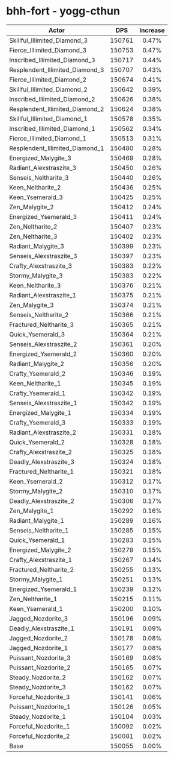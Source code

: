 # bhh-fort - yogg-cthun
| Actor | DPS | Increase |
|---|:---:|:---:|
|Skillful_Illimited_Diamond_3|150761|0.47%|
|Fierce_Illimited_Diamond_3|150753|0.47%|
|Inscribed_Illimited_Diamond_3|150717|0.44%|
|Resplendent_Illimited_Diamond_3|150707|0.43%|
|Fierce_Illimited_Diamond_2|150674|0.41%|
|Skillful_Illimited_Diamond_2|150642|0.39%|
|Inscribed_Illimited_Diamond_2|150626|0.38%|
|Resplendent_Illimited_Diamond_2|150624|0.38%|
|Skillful_Illimited_Diamond_1|150578|0.35%|
|Inscribed_Illimited_Diamond_1|150562|0.34%|
|Fierce_Illimited_Diamond_1|150513|0.31%|
|Resplendent_Illimited_Diamond_1|150480|0.28%|
|Energized_Malygite_3|150469|0.28%|
|Radiant_Alexstraszite_3|150450|0.26%|
|Senseis_Neltharite_3|150440|0.26%|
|Keen_Neltharite_2|150436|0.25%|
|Keen_Ysemerald_3|150425|0.25%|
|Zen_Malygite_2|150412|0.24%|
|Energized_Ysemerald_3|150411|0.24%|
|Zen_Neltharite_2|150407|0.23%|
|Zen_Neltharite_3|150402|0.23%|
|Radiant_Malygite_3|150399|0.23%|
|Senseis_Alexstraszite_3|150397|0.23%|
|Crafty_Alexstraszite_3|150383|0.22%|
|Stormy_Malygite_3|150383|0.22%|
|Keen_Neltharite_3|150376|0.21%|
|Radiant_Alexstraszite_1|150375|0.21%|
|Zen_Malygite_3|150374|0.21%|
|Senseis_Neltharite_2|150366|0.21%|
|Fractured_Neltharite_3|150365|0.21%|
|Quick_Ysemerald_3|150364|0.21%|
|Senseis_Alexstraszite_2|150361|0.20%|
|Energized_Ysemerald_2|150360|0.20%|
|Radiant_Malygite_2|150356|0.20%|
|Crafty_Ysemerald_2|150346|0.19%|
|Keen_Neltharite_1|150345|0.19%|
|Crafty_Ysemerald_1|150342|0.19%|
|Senseis_Alexstraszite_1|150342|0.19%|
|Energized_Malygite_1|150334|0.19%|
|Crafty_Ysemerald_3|150333|0.19%|
|Radiant_Alexstraszite_2|150331|0.18%|
|Quick_Ysemerald_2|150328|0.18%|
|Crafty_Alexstraszite_2|150325|0.18%|
|Deadly_Alexstraszite_3|150324|0.18%|
|Fractured_Neltharite_1|150321|0.18%|
|Keen_Ysemerald_2|150312|0.17%|
|Stormy_Malygite_2|150310|0.17%|
|Deadly_Alexstraszite_2|150306|0.17%|
|Zen_Malygite_1|150292|0.16%|
|Radiant_Malygite_1|150289|0.16%|
|Senseis_Neltharite_1|150285|0.15%|
|Quick_Ysemerald_1|150283|0.15%|
|Energized_Malygite_2|150279|0.15%|
|Crafty_Alexstraszite_1|150267|0.14%|
|Fractured_Neltharite_2|150255|0.13%|
|Stormy_Malygite_1|150251|0.13%|
|Energized_Ysemerald_1|150239|0.12%|
|Zen_Neltharite_1|150215|0.11%|
|Keen_Ysemerald_1|150200|0.10%|
|Jagged_Nozdorite_3|150196|0.09%|
|Deadly_Alexstraszite_1|150191|0.09%|
|Jagged_Nozdorite_2|150178|0.08%|
|Jagged_Nozdorite_1|150177|0.08%|
|Puissant_Nozdorite_3|150169|0.08%|
|Puissant_Nozdorite_2|150165|0.07%|
|Steady_Nozdorite_2|150162|0.07%|
|Steady_Nozdorite_3|150162|0.07%|
|Forceful_Nozdorite_3|150141|0.06%|
|Puissant_Nozdorite_1|150126|0.05%|
|Steady_Nozdorite_1|150104|0.03%|
|Forceful_Nozdorite_1|150092|0.02%|
|Forceful_Nozdorite_2|150081|0.02%|
|Base|150055|0.00%|
